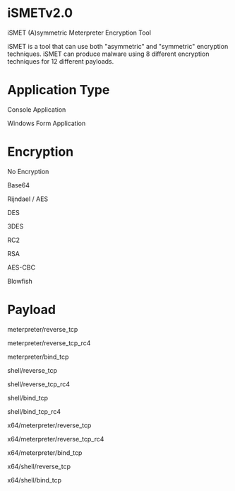 # iSMETv2.0
iSMET (A)symmetric Meterpreter Encryption Tool

iSMET is a tool that can use both "asymmetric" and "symmetric" encryption techniques. iSMET can produce malware using 8 different encryption techniques for 12 different payloads.

# Application Type
Console Application

Windows Form Application	

# Encryption
No Encryption

Base64

Rijndael / AES

DES

3DES

RC2

RSA

AES-CBC

Blowfish	

# Payload
meterpreter/reverse_tcp

meterpreter/reverse_tcp_rc4

meterpreter/bind_tcp

shell/reverse_tcp

shell/reverse_tcp_rc4

shell/bind_tcp

shell/bind_tcp_rc4

x64/meterpreter/reverse_tcp

x64/meterpreter/reverse_tcp_rc4

x64/meterpreter/bind_tcp

x64/shell/reverse_tcp

x64/shell/bind_tcp
